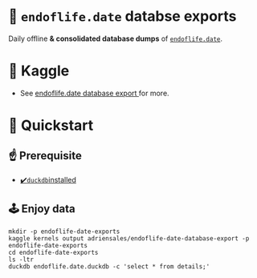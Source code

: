 # 🦆 `endoflife.date` databse exports

Daily offline **& consolidated database dumps** of [`endoflife.date`](https://endoflife.date/).

# 🔖 Kaggle

- See [ endoflife.date database export ](https://www.kaggle.com/code/adriensales/endoflife-date-database-export/notebook) for more.

# 🚀 Quickstart

## ☝️ Prerequisite

- [✔️`duckdb`installed](https://duckdb.org/docs/installation/)

## 🕹️ Enjoy data

```shell
mkdir -p endoflife-date-exports
kaggle kernels output adriensales/endoflife-date-database-export -p endoflife-date-exports
cd endoflife-date-exports
ls -ltr
duckdb endoflife.date.duckdb -c 'select * from details;'
```
